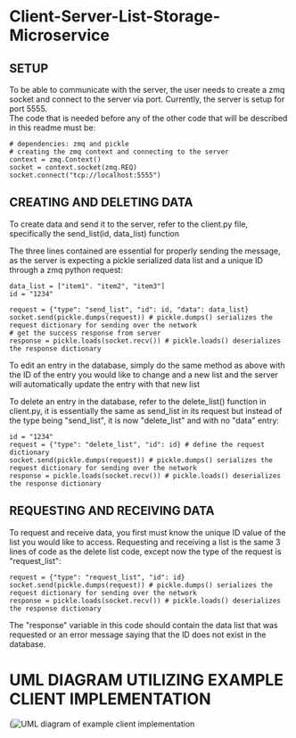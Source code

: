 # Client-Server-List-Storage-Microservice

## SETUP
To be able to communicate with the server, the user needs to create a zmq socket and connect to the server via port. Currently, the server is setup for port 5555.  
The code that is needed before any of the other code that will be described in this readme must be:  
```
# dependencies: zmq and pickle
# creating the zmq context and connecting to the server
context = zmq.Context()
socket = context.socket(zmq.REQ)
socket.connect("tcp://localhost:5555")
```

## CREATING AND DELETING DATA 
 
To create data and send it to the server, refer to the client.py file, specifically the send_list(id, data_list) function  

The three lines contained are essential for properly sending the message, as the server is expecting a pickle serialized data list and a unique ID through a zmq python request:


```
data_list = ["item1". "item2", "item3"]
id = "1234"

request = {"type": "send_list", "id": id, "data": data_list}
socket.send(pickle.dumps(request)) # pickle.dumps() serializes the request dictionary for sending over the network
# get the success response from server
response = pickle.loads(socket.recv()) # pickle.loads() deserializes the response dictionary
```
  
To edit an entry in the database, simply do the same method as above with the ID of the entry you would like to change and a new list and the server will automatically update the entry with that new list  
  
To delete an entry in the database, refer to the delete_list() function in client.py, it is essentially the same as send_list in its request but instead of the type being "send_list", it is now "delete_list" and with no "data" entry:

```
id = "1234"
request = {"type": "delete_list", "id": id} # define the request dictionary
socket.send(pickle.dumps(request)) # pickle.dumps() serializes the request dictionary for sending over the network
response = pickle.loads(socket.recv()) # pickle.loads() deserializes the response dictionary
```
  
## REQUESTING AND RECEIVING DATA
  
To request and receive data, you first must know the unique ID value of the list you would like to access. Requesting and receiving a list is the same 3 lines of code as the delete list code, except now the type of the request is "request_list":  

```
request = {"type": "request_list", "id": id}
socket.send(pickle.dumps(request)) # pickle.dumps() serializes the request dictionary for sending over the network
response = pickle.loads(socket.recv()) # pickle.loads() deserializes the response dictionary
```
The "response" variable in this code should contain the data list that was requested or an error message saying that the ID does not exist in the database.

# UML DIAGRAM UTILIZING EXAMPLE CLIENT IMPLEMENTATION 
(![UML diagram of example client implementation](https://github.com/user-attachments/assets/56edc118-ae07-4481-869a-ca5f91a10238)

